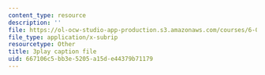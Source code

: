 ```yaml
---
content_type: resource
description: ''
file: https://ol-ocw-studio-app-production.s3.amazonaws.com/courses/6-042j-mathematics-for-computer-science-spring-2015/667106c5bb3e5205a15de44379b71179_i5AWE-OoOsY.vtt
file_type: application/x-subrip
resourcetype: Other
title: 3play caption file
uid: 667106c5-bb3e-5205-a15d-e44379b71179
---
```

